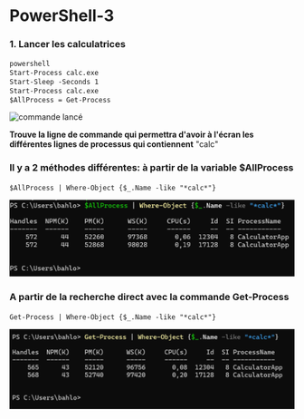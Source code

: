 # PowerShell-3

### 1. Lancer les calculatrices
    powershell
    Start-Process calc.exe
    Start-Sleep -Seconds 1
    Start-Process calc.exe
    $AllProcess = Get-Process
    
![commande lancé](https://github.com/KAOUTARBAH/PowerShell-3/tree/main/imagePower/clac.png)

**Trouve la ligne de commande qui permettra d'avoir à l'écran les différentes lignes de processus qui contiennent** "calc"
### Il y a 2 méthodes différentes: à partir de la variable $AllProcess 
    $AllProcess | Where-Object {$_.Name -like "*calc*"}

![commande lancé](https://github.com/KAOUTARBAH/PowerShell-3/blob/main/imagePower/allProcess.png)

### A partir de la recherche direct avec la commande Get-Process
    Get-Process | Where-Object {$_.Name -like "*calc*"}

![commande lancé](https://github.com/KAOUTARBAH/PowerShell-3/blob/main/imagePower/getprocess.png)


